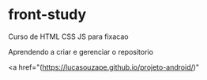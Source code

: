 # front-study
 Curso de HTML CSS JS para fixacao

 Aprendendo a criar e gerenciar o repositorio

 <a href="(https://lucasouzape.github.io/projeto-android/)"
